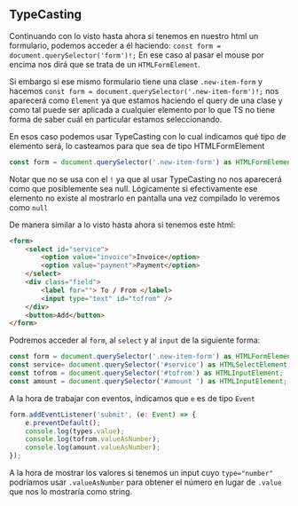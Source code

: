 ## TypeCasting
Continuando con lo visto hasta ahora si tenemos en nuestro html un formulario, podemos acceder a él haciendo: `const form = document.querySelector('form')!;` En ese caso al pasar el mouse por encima nos dirá que se trata de un `HTMLFormElement`.

Si embargo si ese mismo formulario tiene una clase `.new-item-form` y hacemos `const form = document.querySelector('.new-item-form')!;` nos aparecerá como `Element` ya que estamos haciendo el query de  una clase y como tal puede ser aplicada a cualquier elemento por lo que TS no tiene forma de saber cuál en particular estamos seleccionando.

En esos caso podemos usar TypeCasting con lo cual indicamos qué tipo de elemento será, lo casteamos para que sea de tipo HTMLFormElement

```ts
const form = document.querySelector('.new-item-form') as HTMLFormElement;
```
Notar que no se usa con el `!` ya que al usar TypeCasting no nos aparecerá como que posiblemente sea null. Lógicamente si efectivamente ese elemento no existe al mostrarlo en pantalla una vez compilado lo veremos como `null`

De manera similar a lo visto hasta ahora si tenemos este html:
```html
<form>
	<select id="service">
		<option value="invoice">Invoice</option>
		<option value="payment">Payment</option>
	</select>
	<div class="field">
		<label for=""> To / From </label>
		<input type="text" id="tofrom" />
	</div>
	<button>Add</button>
</form>
```
Podremos acceder al `form`, al `select` y al `input` de la siguiente forma:
```ts
const form = document.querySelector('.new-item-form') as HTMLFormElement;
const service= document.querySelector('#service') as HTMLSelectElement;
const tofrom = document.querySelector('#tofrom') as HTMLInputElement;
const amount = document.querySelector('#amount ') as HTMLInputElement;
```


A la hora de trabajar con eventos, indicamos que `e` es de tipo `Event`
```ts
form.addEventListener('submit', (e: Event) => {
	e.preventDefault();
	console.log(types.value);
	console.log(tofrom.valueAsNumber);
	console.log(amount.valueAsNumber);
});
```

A la hora de mostrar los valores si tenemos un input cuyo `type="number"` podríamos usar `.valueAsNumber` para obtener el número en lugar de `.value` que nos lo mostraría como string.